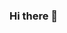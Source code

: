 ### Hi there 👋

<!--
**Ngazetungue/Ngazetungue** is a ✨ _special_ ✨ repository because its `README.md` (this file) appears on your GitHub profile.

Here are some ideas to get you started:

- Hi Y'all, I’m Ngazetungue
- I'm based in Windhoek, Namibia
- Python Software Foundation Fellow.
- Python Namibia co-founder and executive board member.
- PyCon Africa organiser/executive - 2020.
- Django Namibia community Chair.
- PyCon Namibia organiser
- 🔭 I’m currently working on elearning platform
- 👯 I’m looking to collaborate on any Python/Django project...
- 📫 Reach me by my email or twitter
- ⚡ I like traveling, listening to music.
-->

